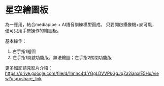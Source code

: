 # 星空繪圖板

為一應用，結合mediapipe + AI語音訓練模型而成。
只要開啟攝像機+麥可風，便可只用手勢操作的繪圖板。

基本操作：
1. 右手指1繪圖
2. 左手指1開啟功能版，無法繪圖；左手指2關閉功能版

更多細節請見影片介紹：
https://drive.google.com/file/d/1nnnc4tLYGgLDVVPkGgJqZa2ianxlE5Hu/view?usp=share_link
